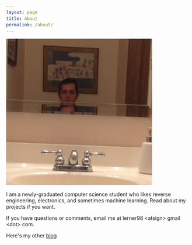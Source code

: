 ```yaml
---
layout: page
title: About
permalink: /about/
---
```


![profile](/images/profile.jpg)

I am a newly-graduated computer science student who likes reverse engineering, electronics, and sometimes machine learning. Read about my projects if you want.

If you have questions or comments, email me at lerner98 \<atsign\> gmail \<dot\> com.

Here's my other [blog](https://medium.com/@lerner98)
